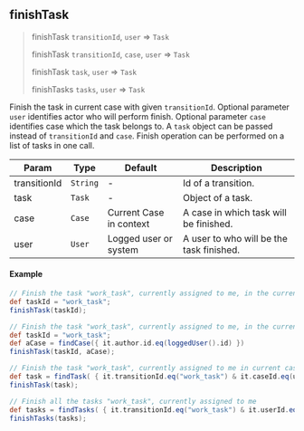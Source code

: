 ## finishTask

> finishTask `transitionId`, `user` => `Task`
>
> finishTask `transitionId`, `case`, `user` => `Task`
>
> finishTask `task`, `user` => `Task`
>
> finishTasks `tasks`, `user` => `Task`

Finish the task in current case with given `transitionId`. Optional parameter `user` identifies actor who will perform finish.
Optional parameter `case` identifies case which the task belongs to. A `task` object can be passed instead of `transitionId` and `case`.
Finish operation can be performed on a list of tasks in one call.

| **Param**    | **Type** | **Default**             | **Description**                          |
| ------------ | ---------| ----------------------- | -----------------------------------------|
| transitionId | `String` | -                       | Id of a transition.                      |
| task         | `Task`   | -                       | Object of a task.                        |
| case         | `Case`   | Current Case in context | A case in which task will be finished.   |
| user         | `User`   | Logged user or system   | A user to who will be the task finished. |

#### Example

```groovy
// Finish the task "work_task", currently assigned to me, in the current case
def taskId = "work_task";
finishTask(taskId);
```

```groovy
// Finish the task "work_task", currently assigned to me, in the current case
def taskId = "work_task";
def aCase = findCase({ it.author.id.eq(loggedUser().id) })
finishTask(taskId, aCase);
```

```groovy
// Finish the task "work_task", currently assigned to me in current case
def task = findTask( { it.transitionId.eq("work_task") & it.caseId.eq(useCase.stringId) & it.userId.eq(loggedUser().id) } );
finishTask(task);
```

```groovy
// Finish all the tasks "work_task", currently assigned to me
def tasks = findTasks( { it.transitionId.eq("work_task") & it.userId.eq(loggedUser().id) } );
finishTasks(tasks);
```